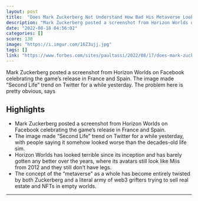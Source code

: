 ```yaml
---
layout: post
title:  "Does Mark Zuckerberg Not Understand How Bad His Metaverse Looks?"
description: "Mark Zuckerberg posted a screenshot from Horizon Worlds on Facebook celebrating the game’s release in France and Spain. The image made “Second Life” trend on Twitter for a while yesterday. The problem here is pretty obvious, says"
date: "2022-08-18 04:56:02"
categories: []
score: 130
image: "https://i.imgur.com/16Z3ujj.jpg"
tags: []
link: "https://www.forbes.com/sites/paultassi/2022/08/17/does-mark-zuckerberg-not-understand-how-bad-his-metaverse-looks/?sh=6da9565037d4"
---
```


Mark Zuckerberg posted a screenshot from Horizon Worlds on Facebook celebrating the game’s release in France and Spain. The image made “Second Life” trend on Twitter for a while yesterday. The problem here is pretty obvious, says

## Highlights

- Mark Zuckerberg posted a screenshot from Horizon Worlds on Facebook celebrating the game’s release in France and Spain.
- The image made “Second Life” trend on Twitter for a while yesterday, with people saying it somehow looked worse than the decades-old life sim.
- Horizon Worlds has looked terrible since its inception and has barely gotten any better over the years, where its avatars still look like Miis from 2012 and they still don’t have legs.
- The concept of the “metaverse” as a whole has become entirely twisted by both Zuckerberg and a literal army of web3 grifters trying to sell real estate and NFTs in empty worlds.

---
